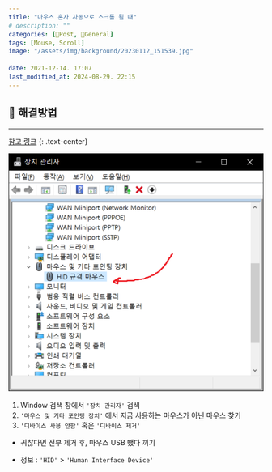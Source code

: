 ```yaml
---
title: "마우스 혼자 자동으로 스크롤 될 때"
# description: ""
categories: [📀Post, 🥑General]
tags: [Mouse, Scroll]
image: "/assets/img/background/20230112_151539.jpg"

date: 2021-12-14. 17:07
last_modified_at: 2024-08-29. 22:15
---
```


## 📀 해결방법

---

[참고 링크](https://jackfink.blogspot.com/2019/07/window-10.html)
{: .text-center}

![장치 관리자 스크린샷](/assets/img/post/2021/211214_0001.png)

1. Window 검색 창에서 `'장치 관리자'` 검색
2. `'마우스 및 기타 포인팅 장치'` 에서 지금 사용하는 마우스가 아닌 마우스 찾기
3. `'디바이스 사용 안함'` 혹은 `'디바이스 제거'`

- 귀찮다면 전부 제거 후, 마우스 USB 뺐다 끼기

- 정보 : `'HID'` > `'Human Interface Device'`
